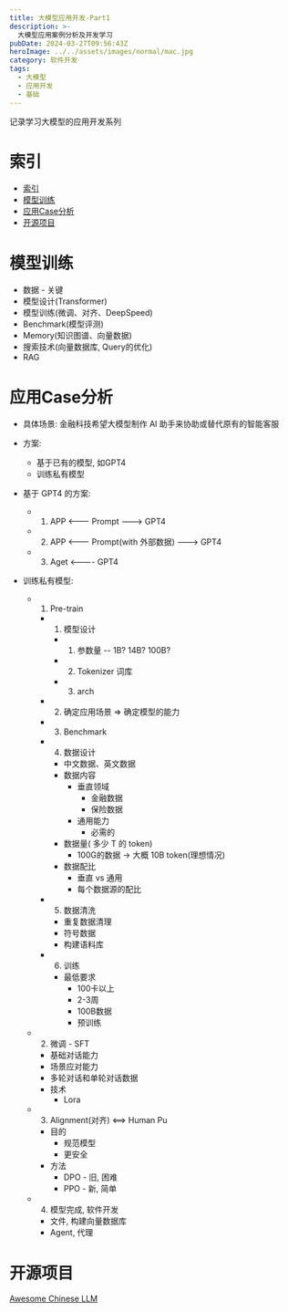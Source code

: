 ```yaml
---
title: 大模型应用开发-Part1
description: >-
  大模型应用案例分析及开发学习
pubDate: 2024-03-27T09:56:43Z
heroImage: ../../assets/images/normal/mac.jpg
category: 软件开发
tags:
  - 大模型
  - 应用开发
  - 基础
---
```


记录学习大模型的应用开发系列

# 索引

- [索引](#索引)
- [模型训练](#模型训练)
- [应用Case分析](#应用case分析)
- [开源项目](#开源项目)

# 模型训练

- 数据 - 关键
- 模型设计(Transformer)
- 模型训练(微调、对齐、DeepSpeed)
- Benchmark(模型评测)
- Memory(知识图谱、向量数据)
- 搜索技术(向量数据库, Query的优化)
- RAG

# 应用Case分析

- 具体场景: 金融科技希望大模型制作 AI 助手来协助或替代原有的智能客服
- 方案:

  - 基于已有的模型, 如GPT4
  - 训练私有模型

- 基于 GPT4 的方案:
  - 1.  APP <--- Prompt ---> GPT4
  - 2.  APP <--- Prompt(with 外部数据) ---> GPT4
  - 3.  Aget <---- GPT4
- 训练私有模型:
  - 1.  Pre-train
    - 1.  模型设计
      - 1.  参数量 -- 1B? 14B? 100B?
      - 2.  Tokenizer 词库
      - 3.  arch
    - 2.  确定应用场景 => 确定模型的能力
    - 3.  Benchmark
    - 4.  数据设计
      - 中文数据、英文数据
      - 数据内容
        - 垂直领域
          - 金融数据
          - 保险数据
        - 通用能力
          - 必需的
      - 数据量( 多少 T 的 token)
        - 100G的数据 -> 大概 10B token(理想情况)
      - 数据配比
        - 垂直 vs 通用
        - 每个数据源的配比
    - 5.  数据清洗
      - 重复数据清理
      - 符号数据
      - 构建语料库
    - 6.  训练
      - 最低要求
        - 100卡以上
        - 2-3周
        - 100B数据
        - 预训练
  - 2.  微调 - SFT
    - 基础对话能力
    - 场景应对能力
    - 多轮对话和单轮对话数据
    - 技术
      - Lora
  - 3.  Alignment(对齐) <==> Human Pu
    - 目的
      - 规范模型
      - 更安全
    - 方法
      - DPO - 旧, 困难
      - PPO - 新, 简单
  - 4.  模型完成, 软件开发
    - 文件, 构建向量数据库
    - Agent, 代理

# 开源项目

[Awesome Chinese LLM](https://github.com/HqWu-HITCS/Awesome-Chinese-LLM)
